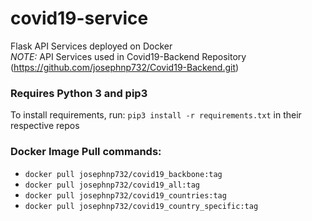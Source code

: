 # covid19-service
Flask API Services deployed on Docker <br/>
_NOTE:_ API Services used in Covid19-Backend Repository (https://github.com/josephnp732/Covid19-Backend.git)

### Requires Python 3 and pip3

To install requirements, run: `pip3 install -r requirements.txt` in their respective repos

### Docker Image Pull commands:

* `docker pull josephnp732/covid19_backbone:tag`
* `docker pull josephnp732/covid19_all:tag`
* `docker pull josephnp732/covid19_countries:tag`
* `docker pull josephnp732/covid19_country_specific:tag`

